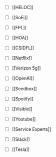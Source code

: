 
- [ ] [[HELOC]]
- [ ] [[SoFi]]
- [ ] [[FPL]]
- [ ] [[HOA]]
- [ ] [[CSIDFL]]
- [ ] [[Netflix]]
- [ ] [[Verizon 5g]]
- [ ] [[OpenAI]]
- [ ] [[Seedbox]]
- [ ] [[Spotify]]
- [ ] [[Visible]]
- [ ] [[Youtube]]
- [ ] [[Service Experts]]
- [ ] [[Slack]]
- [ ] [[Tesla]]


